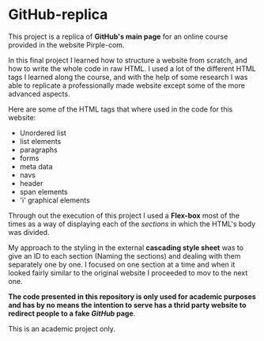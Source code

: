 # GitHub-replica
This project is a replica of **GitHub's main page** for an online course provided in the website Pirple-com.

In this final project I learned how to structure a website from scratch, and how to write the whole code in raw HTML. I used a lot of the different HTML tags I learned along the course, and with the help of some research I was able to replicate a professionally made website except some of the more advanced aspects.

Here are some of the HTML tags that where used in the code for this website:

<ul>
  <li>Unordered list</li>
  <li>list elements</li>
  <li>paragraphs</li>
  <li>forms</li>
  <li>meta data</li>
  <li>navs</li>
  <li>header</li>
  <li>span elements</li>
  <li>'i' graphical elements</li>
</ul>

Through out the execution of this project I used a **Flex-box** most of the times as a way of displaying each of the *sections* in which the HTML's body was divided.

My approach to the styling in the external **cascading style sheet** was to give an ID to each section (Naming the sections) and dealing with them separately one by one. I focused on one section at a time and when it looked fairly similar to the original website I proceeded to mov to the next one.

<strong>The code presented in this repository is only used for academic purposes and has by no means the intention to serve has a thrid party website to redirect people to a fake *GitHub* page</strong>.

This is an academic project only.
